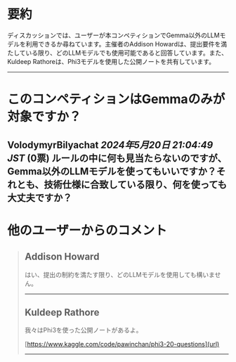 # 要約 
ディスカッションでは、ユーザーが本コンペティションでGemma以外のLLMモデルを利用できるか尋ねています。主催者のAddison Howardは、提出要件を満たしている限り、どのLLMモデルでも使用可能であると回答しています。また、Kuldeep Rathoreは、Phi3モデルを使用した公開ノートを共有しています。

---
# このコンペティションはGemmaのみが対象ですか？
**VolodymyrBilyachat** *2024年5月20日 21:04:49 JST* (0票)
ルールの中に何も見当たらないのですが、Gemma以外のLLMモデルを使ってもいいですか？それとも、技術仕様に合致している限り、何を使っても大丈夫ですか？
---
 # 他のユーザーからのコメント
> ## Addison Howard
> 
> はい、提出の制約を満たす限り、どのLLMモデルを使用しても構いません。
> 
> ---
> 
> ## Kuldeep Rathore
> 
> 我々はPhi3を使った公開ノートがあるよ。
> 
> [https://www.kaggle.com/code/pawinchan/phi3-20-questions](url)
> 
> ---
